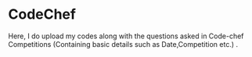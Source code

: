 # CodeChef
Here, I do upload my codes along with the questions asked in Code-chef Competitions (Containing basic details such as Date,Competition etc.) .

